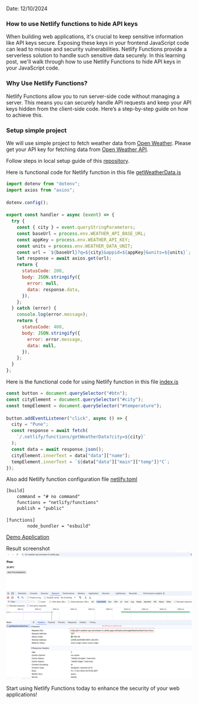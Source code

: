Date: 12/10/2024

### How to use Netlify functions to hide API keys

When building web applications, it's crucial to keep sensitive information like API keys secure. Exposing these keys in your frontend JavaScript code can lead to misuse and security vulnerabilities. Netlify Functions provide a serverless solution to handle such sensitive data securely. In this learning post, we'll walk through how to use Netlify Functions to hide API keys in your JavaScript code.

### Why Use Netlify Functions?

Netlify Functions allow you to run server-side code without managing a server. This means you can securely handle API requests and keep your API keys hidden from the client-side code. Here’s a step-by-step guide on how to achieve this.

### Setup simple project

We will use simple project to fetch weather data from [Open Weather](https://openweathermap.org/). Please get your API key for fetching data from [Open Weather API](https://api.openweathermap.org/data/2.5/weather).

Follow steps in local setup guide of this [repository](https://github.com/krtEngineer/netlify_serverless_functions).

Here is functional code for Netlify function in this file [getWeatherData.js](https://github.com/krtEngineer/netlify_serverless_functions/blob/development/netlify/functions/getWeatherData.js)

```javascript
import dotenv from "dotenv";
import axios from "axios";

dotenv.config();

export const handler = async (event) => {
  try {
    const { city } = event.queryStringParameters;
    const baseUrl = process.env.WEATHER_API_BASE_URL;
    const appKey = process.env.WEATHER_API_KEY;
    const units = process.env.WEATHER_DATA_UNIT;
    const url = `${baseUrl}?q=${city}&appid=${appKey}&units=${units}`;
    let response = await axios.get(url);
    return {
      statusCode: 200,
      body: JSON.stringify({
        error: null,
        data: response.data,
      }),
    };
  } catch (error) {
    console.log(error.message);
    return {
      statusCode: 400,
      body: JSON.stringify({
        error: error.message,
        data: null,
      }),
    };
  }
};
```

Here is the functional code for using Netlify function in this file [index.js](https://github.com/krtEngineer/netlify_serverless_functions/blob/development/public/index.js)

```javascript
const button = document.querySelector("#btn");
const cityElement = document.querySelector("#city");
const tempElement = document.querySelector("#temperature");

button.addEventListener("click", async () => {
  city = "Pune";
  const response = await fetch(
    `/.netlify/functions/getWeatherData?city=${city}`
  );
  const data = await response.json();
  cityElement.innerText = data["data"]["name"];
  tempElement.innerText = `${data["data"]["main"]["temp"]}°C`;
});
```

Also add Netlify function configuration file [netlify.toml
](https://github.com/krtEngineer/netlify_serverless_functions/blob/development/netlify.toml)

```
[build]
	command = "# no command"
	functions = "netlify/functions"
	publish = "public"

[functions]
        node_bundler = "esbuild"
```

[Demo Application](https://krt-weather-api-serverless-fn.netlify.app/)

Result screenshot
![result](https://github.com/krtEngineer/TIL/blob/main/assets/02_image_2.png?raw=true)

Start using Netlify Functions today to enhance the security of your web applications!
